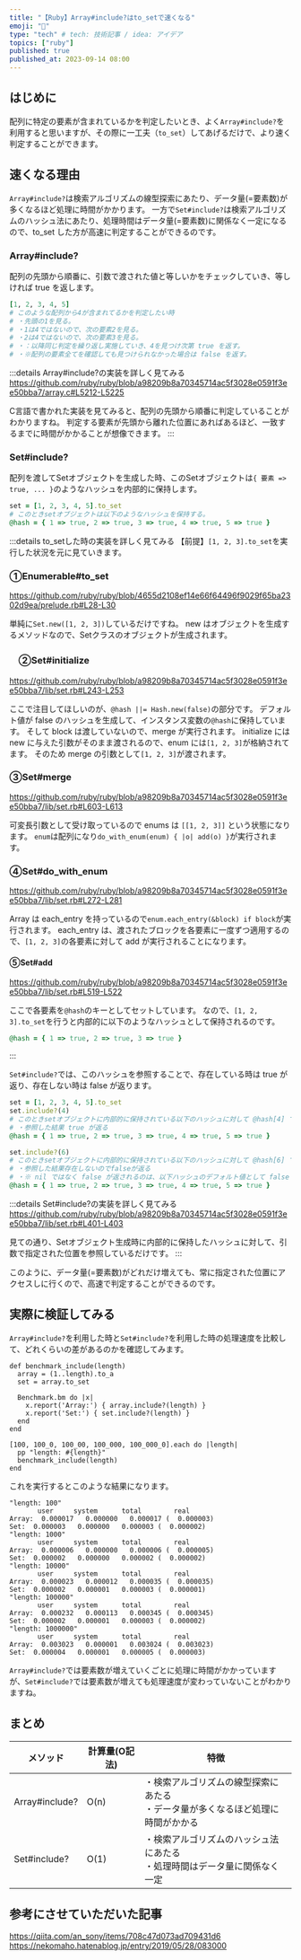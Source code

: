 ```yaml
---
title: "【Ruby】Array#include?はto_setで速くなる"
emoji: "💎"
type: "tech" # tech: 技術記事 / idea: アイデア
topics: ["ruby"]
published: true
published_at: 2023-09-14 08:00
---
```


## はじめに
配列に特定の要素が含まれているかを判定したいとき、よく`Array#include?`を利用すると思いますが、その際に一工夫（`to_set`）してあげるだけで、より速く判定することができます。

## 速くなる理由
`Array#include?`は検索アルゴリズムの線型探索にあたり、データ量(=要素数)が多くなるほど処理に時間がかかります。
一方で`Set#include?`は検索アルゴリズムのハッシュ法にあたり、処理時間はデータ量(=要素数)に関係なく一定になるので、to_set した方が高速に判定することができるのです。

### Array#include?
配列の先頭から順番に、引数で渡された値と等しいかをチェックしていき、等しければ true を返します。
```ruby
[1, 2, 3, 4, 5]
# このような配列から4が含まれてるかを判定したい時
# ・先頭の1を見る。
# ・1は4ではないので、次の要素2を見る。
# ・2は4ではないので、次の要素3を見る。
# ・：以降同じ判定を繰り返し実施していき、4を見つけ次第 true を返す。
# ・※配列の要素全てを確認しても見つけられなかった場合は false を返す。
```

:::details Array#include?の実装を詳しく見てみる
https://github.com/ruby/ruby/blob/a98209b8a70345714ac5f3028e0591f3ee50bba7/array.c#L5212-L5225

C言語で書かれた実装を見てみると、配列の先頭から順番に判定していることがわかりますね。
判定する要素が先頭から離れた位置にあればあるほど、一致するまでに時間がかかることが想像できます。
:::

### Set#include?
配列を渡してSetオブジェクトを生成した時、このSetオブジェクトは`{ 要素 => true, ... }`のようなハッシュを内部的に保持します。
```ruby
set = [1, 2, 3, 4, 5].to_set
# このときsetオブジェクトは以下のようなハッシュを保持する。
@hash = { 1 => true, 2 => true, 3 => true, 4 => true, 5 => true }
```
:::details to_setした時の実装を詳しく見てみる
【前提】`[1, 2, 3].to_set`を実行した状況を元に見ていきます。

### ①Enumerable#to_set
https://github.com/ruby/ruby/blob/4655d2108ef14e66f64496f9029f65ba2302d9ea/prelude.rb#L28-L30

単純に`Set.new([1, 2, 3])`しているだけですね。
new はオブジェクトを生成するメソッドなので、Setクラスのオブジェクトが生成されます。

### 　②Set#initialize
https://github.com/ruby/ruby/blob/a98209b8a70345714ac5f3028e0591f3ee50bba7/lib/set.rb#L243-L253

ここで注目してほしいのが、`@hash ||= Hash.new(false)`の部分です。
デフォルト値が false のハッシュを生成して、インスタンス変数の`@hash`に保持しています。
そして block は渡していないので、merge が実行されます。
initialize には new に与えた引数がそのまま渡されるので、enum には`[1, 2, 3]`が格納されてます。
そのため merge の引数として`[1, 2, 3]`が渡されます。

### ③Set#merge
https://github.com/ruby/ruby/blob/a98209b8a70345714ac5f3028e0591f3ee50bba7/lib/set.rb#L603-L613

可変長引数として受け取っているので enums は `[[1, 2, 3]]` という状態になります。
`enum`は配列になり`do_with_enum(enum) { |o| add(o) }`が実行されます。

### ④Set#do_with_enum
https://github.com/ruby/ruby/blob/a98209b8a70345714ac5f3028e0591f3ee50bba7/lib/set.rb#L272-L281

Array は each_entry を持っているので`enum.each_entry(&block) if block`が実行されます。
each_entry は、渡されたブロックを各要素に一度ずつ適用するので、`[1, 2, 3]`の各要素に対して add が実行されることになります。

#### ⑤Set#add
https://github.com/ruby/ruby/blob/a98209b8a70345714ac5f3028e0591f3ee50bba7/lib/set.rb#L519-L522

ここで各要素を`@hash`のキーとしてセットしています。
なので、`[1, 2, 3].to_set`を行うと内部的に以下のようなハッシュとして保持されるのです。
```ruby
@hash = { 1 => true, 2 => true, 3 => true }
```
:::

`Set#include?`では、このハッシュを参照することで、存在している時は true が返り、存在しない時は false が返ります。
```ruby
set = [1, 2, 3, 4, 5].to_set
set.include?(4)
# このときsetオブジェクトに内部的に保持されている以下のハッシュに対して @hash[4] で参照する。
# ・参照した結果 true が返る
@hash = { 1 => true, 2 => true, 3 => true, 4 => true, 5 => true }

set.include?(6)
# このときsetオブジェクトに内部的に保持されている以下のハッシュに対して @hash[6] で参照する。
# ・参照した結果存在しないのでfalseが返る
# ・※ nil ではなく false が返されるのは、以下ハッシュのデフォルト値として false が設定されているためです。 
@hash = { 1 => true, 2 => true, 3 => true, 4 => true, 5 => true }
```

:::details Set#include?の実装を詳しく見てみる
https://github.com/ruby/ruby/blob/a98209b8a70345714ac5f3028e0591f3ee50bba7/lib/set.rb#L401-L403

見ての通り、Setオブジェクト生成時に内部的に保持したハッシュに対して、引数で指定された位置を参照しているだけです。
:::

このように、データ量(=要素数)がどれだけ増えても、常に指定された位置にアクセスしに行くので、高速で判定することができるのです。

## 実際に検証してみる
`Array#include?`を利用した時と`Set#include?`を利用した時の処理速度を比較して、どれくらいの差があるのかを確認してみます。

```ruby:検証用コード
def benchmark_include(length)
  array = (1..length).to_a
  set = array.to_set

  Benchmark.bm do |x|
    x.report('Array:') { array.include?(length) }
    x.report('Set:') { set.include?(length) }
  end
end

[100, 100_0, 100_00, 100_000, 100_000_0].each do |length|
  pp "length: #{length}"
  benchmark_include(length)
end
```

これを実行するとこのような結果になります。
```ruby:結果
"length: 100"
       user     system      total        real
Array:  0.000017   0.000000   0.000017 (  0.000003)
Set:  0.000003   0.000000   0.000003 (  0.000002)
"length: 1000"
       user     system      total        real
Array:  0.000006   0.000000   0.000006 (  0.000005)
Set:  0.000002   0.000000   0.000002 (  0.000002)
"length: 10000"
       user     system      total        real
Array:  0.000023   0.000012   0.000035 (  0.000035)
Set:  0.000002   0.000001   0.000003 (  0.000001)
"length: 100000"
       user     system      total        real
Array:  0.000232   0.000113   0.000345 (  0.000345)
Set:  0.000002   0.000001   0.000003 (  0.000002)
"length: 1000000"
       user     system      total        real
Array:  0.003023   0.000001   0.003024 (  0.003023)
Set:  0.000004   0.000001   0.000005 (  0.000003)
```

`Array#include?`では要素数が増えていくごとに処理に時間がかかっていますが、`Set#include?`では要素数が増えても処理速度が変わっていないことがわかりますね。

## まとめ

| メソッド | 計算量(O記法) | 特徴 |
| ---- | ---- | ---- |
| Array#include? | O(n) | ・検索アルゴリズムの線型探索にあたる <br>・データ量が多くなるほど処理に時間がかかる |
| Set#include? | O(1) | ・検索アルゴリズムのハッシュ法にあたる <br> ・処理時間はデータ量に関係なく一定 |

## 参考にさせていただいた記事
https://qiita.com/an_sony/items/708c47d073ad709431d6
https://nekomaho.hatenablog.jp/entry/2019/05/28/083000
